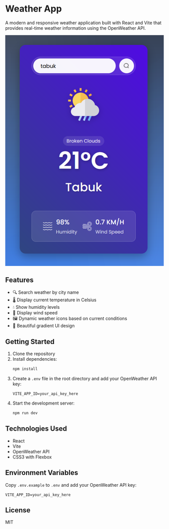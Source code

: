 # Weather App

A modern and responsive weather application built with React and Vite that provides real-time weather information using the OpenWeather API.

![Weather App Screenshot](src/assets/WeatherAPP.png)

## Features

- 🔍 Search weather by city name
- 🌡️ Display current temperature in Celsius
- 💧 Show humidity levels
- 💨 Display wind speed
- 🖼️ Dynamic weather icons based on current conditions
- 🎨 Beautiful gradient UI design

## Getting Started

1. Clone the repository
2. Install dependencies:
   ```bash
   npm install
   ```
3. Create a `.env` file in the root directory and add your OpenWeather API key:
   ```
   VITE_APP_ID=your_api_key_here
   ```
4. Start the development server:
   ```bash
   npm run dev
   ```

## Technologies Used

- React
- Vite
- OpenWeather API
- CSS3 with Flexbox

## Environment Variables

Copy `.env.example` to `.env` and add your OpenWeather API key:

```
VITE_APP_ID=your_api_key_here
```

## License

MIT
